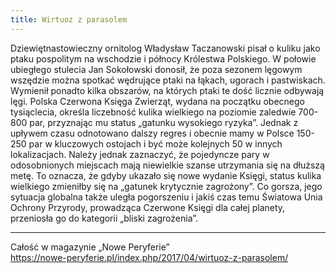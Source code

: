 ```yaml
---
title: Wirtuoz z parasolem
---
```

Dziewiętnastowieczny ornitolog Władysław Taczanowski pisał o kuliku jako ptaku pospolitym na wschodzie i północy Królestwa Polskiego. W połowie ubiegłego stulecia Jan Sokołowski donosił, że poza sezonem lęgowym wszędzie można spotkać wędrujące ptaki na łąkach, ugorach i pastwiskach. Wymienił ponadto kilka obszarów, na których ptaki te dość licznie odbywają lęgi. Polska Czerwona Księga Zwierząt, wydana na początku obecnego tysiąclecia, określa liczebność kulika wielkiego na poziomie zaledwie 700-800 par, przyznając mu status „gatunku wysokiego ryzyka”. Jednak z upływem czasu odnotowano dalszy regres i obecnie mamy w Polsce 150-250 par w kluczowych ostojach i być może kolejnych 50 w innych lokalizacjach. Należy jednak zaznaczyć, że pojedyncze pary w odosobnionych miejscach mają niewielkie szanse utrzymania się na dłuższą metę. To oznacza, że gdyby ukazało się nowe wydanie Księgi, status kulika wielkiego zmieniłby się na „gatunek krytycznie zagrożony”. Co gorsza, jego sytuacja globalna także uległa pogorszeniu i jakiś czas temu Światowa Unia Ochrony Przyrody, prowadząca Czerwone Księgi dla całej planety, przeniosła go do kategorii „bliski zagrożenia”.

***

Całość w magazynie „Nowe Peryferie”  
<https://nowe-peryferie.pl/index.php/2017/04/wirtuoz-z-parasolem/>